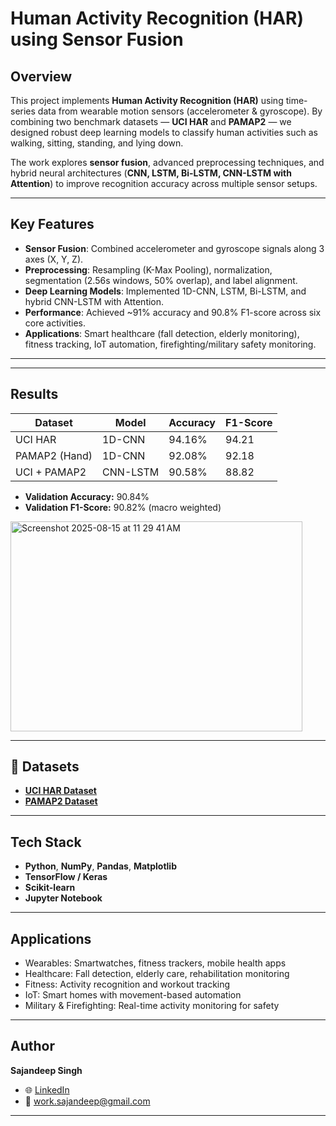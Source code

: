 # Human Activity Recognition (HAR) using Sensor Fusion  

## Overview  
This project implements **Human Activity Recognition (HAR)** using time-series data from wearable motion sensors (accelerometer & gyroscope). By combining two benchmark datasets — **UCI HAR** and **PAMAP2** — we designed robust deep learning models to classify human activities such as walking, sitting, standing, and lying down.  

The work explores **sensor fusion**, advanced preprocessing techniques, and hybrid neural architectures (**CNN, LSTM, Bi-LSTM, CNN-LSTM with Attention**) to improve recognition accuracy across multiple sensor setups.  

---

##  Key Features  
-  **Sensor Fusion**: Combined accelerometer and gyroscope signals along 3 axes (X, Y, Z).  
-  **Preprocessing**: Resampling (K-Max Pooling), normalization, segmentation (2.56s windows, 50% overlap), and label alignment.  
-  **Deep Learning Models**: Implemented 1D-CNN, LSTM, Bi-LSTM, and hybrid CNN-LSTM with Attention.  
-  **Performance**: Achieved ~91% accuracy and 90.8% F1-score across six core activities.  
-  **Applications**: Smart healthcare (fall detection, elderly monitoring), fitness tracking, IoT automation, firefighting/military safety monitoring.  

---


---

##  Results  
| Dataset        | Model       | Accuracy | F1-Score |
|----------------|------------|----------|----------|
| UCI HAR       | 1D-CNN     | 94.16%   | 94.21    |
| PAMAP2 (Hand) | 1D-CNN     | 92.08%   | 92.18    |
| UCI + PAMAP2  | CNN-LSTM   | 90.58%   | 88.82    |

- **Validation Accuracy:** 90.84%  
- **Validation F1-Score:** 90.82% (macro weighted)


<img width="467" height="336" alt="Screenshot 2025-08-15 at 11 29 41 AM" src="https://github.com/user-attachments/assets/aaaaab0d-fd74-4448-9d69-3b133b98ec1d" />


---

## 📂 Datasets  
- **[UCI HAR Dataset](https://archive.ics.uci.edu/dataset/240/human+activity+recognition+using+smartphones)**  
- **[PAMAP2 Dataset](https://archive.ics.uci.edu/dataset/231/pamap2+physical+activity+monitoring)**  

---

##  Tech Stack  
- **Python**, **NumPy**, **Pandas**, **Matplotlib**  
- **TensorFlow / Keras**  
- **Scikit-learn**  
- **Jupyter Notebook**  

---

##  Applications  
-  Wearables: Smartwatches, fitness trackers, mobile health apps  
-  Healthcare: Fall detection, elderly care, rehabilitation monitoring  
-  Fitness: Activity recognition and workout tracking  
-  IoT: Smart homes with movement-based automation  
-  Military & Firefighting: Real-time activity monitoring for safety  

---

##  Author  
**Sajandeep Singh**  
- 🌐 [LinkedIn](www.linkedin.com/in/sajandeep9812)  
- 📧 work.sajandeep@gmail.com  

---

